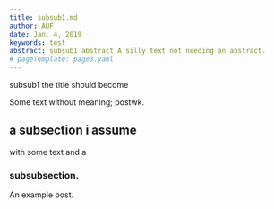 ```yaml
---
title: subsub1.md 
author: AUF
date: Jan. 4, 2019
keywords: test
abstract: subsub1 abstract A silly text not needing an abstract.
# pageTemplate: page3.yaml
---
```



subsub1 the title should become 

Some text without meaning;  postwk.

## a subsection i assume 

with some text 
and a 

### subsubsection.



  An example post.  
